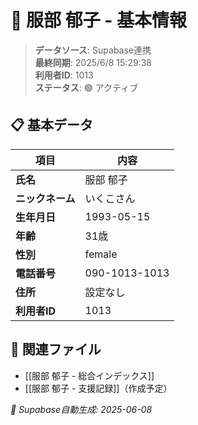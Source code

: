 # 🔄 服部 郁子 - 基本情報

> **データソース**: Supabase連携  
> **最終同期**: 2025/6/8 15:29:38  
> **利用者ID**: 1013  
> **ステータス**: 🟢 アクティブ

## 📋 基本データ

| 項目 | 内容 |
|------|------|
| **氏名** | 服部 郁子 |
| **ニックネーム** | いくこさん |
| **生年月日** | 1993-05-15 |
| **年齢** | 31歳 |
| **性別** | female |
| **電話番号** | 090-1013-1013 |
| **住所** | 設定なし |
| **利用者ID** | 1013 |

## 🔗 関連ファイル
- [[服部 郁子 - 総合インデックス]]
- [[服部 郁子 - 支援記録]]（作成予定）

*🔄 Supabase自動生成: 2025-06-08*